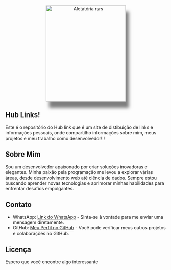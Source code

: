 <div align="center">

  <img src="https://38.media.tumblr.com/a401eaca1220428dc37379cbd7312e16/tumblr_nv44lndz1l1u6xnmoo1_1280.gif" style="width:250px; height: 300px; box-shadow: 10px 20px 10px rgba(0, 0, 0, 0.5);" alt="Aletatória rsrs">

</div>

   ## Hub Links!

Este é o repositório do Hub link que é um site de distibuição de links e informações pessoais, onde compartilho informações sobre mim, meus projetos e meu trabalho como desenvolvedor!!!


   ## Sobre Mim

  <p>Sou um desenvolvedor apaixonado por criar soluções inovadoras e elegantes. Minha paixão pela programação me levou a explorar várias áreas, desde desenvolvimento web até ciência de dados. Sempre estou buscando aprender novas tecnologias e aprimorar minhas habilidades para enfrentar desafios empolgantes.</p>  
  <h2>Contato</h2>
  <ul>
    <li>WhatsApp: <a href="https://wa.me/+5599991887848">Link do WhatsApp</a> - Sinta-se à vontade para me enviar uma mensagem diretamente.</li>
    <li>GitHub: <a href="https://github.com/pauloRodri29">Meu Perfil no GitHub</a> - Você pode verificar meus outros projetos e colaborações no GitHub.</li>
  </ul>
  
   ## Licença

  <p>Espero que você encontre algo interessante</p>

